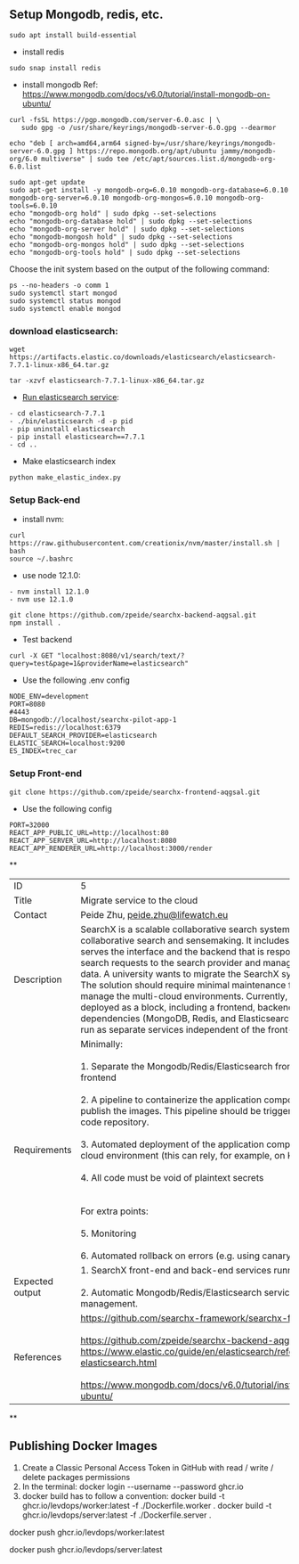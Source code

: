 ## Setup Mongodb, redis, etc.

```
sudo apt install build-essential 
```
- install redis
```
sudo snap install redis

```

- install mongodb
	Ref: https://www.mongodb.com/docs/v6.0/tutorial/install-mongodb-on-ubuntu/
```
curl -fsSL https://pgp.mongodb.com/server-6.0.asc | \
   sudo gpg -o /usr/share/keyrings/mongodb-server-6.0.gpg --dearmor
```

```
echo "deb [ arch=amd64,arm64 signed-by=/usr/share/keyrings/mongodb-server-6.0.gpg ] https://repo.mongodb.org/apt/ubuntu jammy/mongodb-org/6.0 multiverse" | sudo tee /etc/apt/sources.list.d/mongodb-org-6.0.list
```

```
sudo apt-get update
sudo apt-get install -y mongodb-org=6.0.10 mongodb-org-database=6.0.10 mongodb-org-server=6.0.10 mongodb-org-mongos=6.0.10 mongodb-org-tools=6.0.10
echo "mongodb-org hold" | sudo dpkg --set-selections
echo "mongodb-org-database hold" | sudo dpkg --set-selections
echo "mongodb-org-server hold" | sudo dpkg --set-selections
echo "mongodb-mongosh hold" | sudo dpkg --set-selections
echo "mongodb-org-mongos hold" | sudo dpkg --set-selections
echo "mongodb-org-tools hold" | sudo dpkg --set-selections
```

Choose the init system based on the output of the following command:
```
ps --no-headers -o comm 1
sudo systemctl start mongod
sudo systemctl status mongod
sudo systemctl enable mongod
```

### download elasticsearch:
```
wget https://artifacts.elastic.co/downloads/elasticsearch/elasticsearch-7.7.1-linux-x86_64.tar.gz

tar -xzvf elasticsearch-7.7.1-linux-x86_64.tar.gz
```
- [Run elasticsearch service](https://www.elastic.co/guide/en/elasticsearch/reference/7.17/starting-elasticsearch.html): 
```
- cd elasticsearch-7.7.1
- ./bin/elasticsearch -d -p pid
- pip uninstall elasticsearch
- pip install elasticsearch==7.7.1
- cd ..
```

- Make elasticsearch index
```
python make_elastic_index.py
```

### Setup Back-end

- install nvm: 
```
curl https://raw.githubusercontent.com/creationix/nvm/master/install.sh | bash
source ~/.bashrc
```
- use node 12.1.0:
```
- nvm install 12.1.0
- nvm use 12.1.0
```
	

```
git clone https://github.com/zpeide/searchx-backend-aqgsal.git
npm install .
```


- Test backend
```
curl -X GET "localhost:8080/v1/search/text/?query=test&page=1&providerName=elasticsearch"
```

- Use the following .env config
```
NODE_ENV=development
PORT=8080
#4443
DB=mongodb://localhost/searchx-pilot-app-1
REDIS=redis://localhost:6379
DEFAULT_SEARCH_PROVIDER=elasticsearch
ELASTIC_SEARCH=localhost:9200
ES_INDEX=trec_car
```

### Setup Front-end

```
git clone https://github.com/zpeide/searchx-frontend-aqgsal.git
```

- Use the following config
```
PORT=32000
REACT_APP_PUBLIC_URL=http://localhost:80
REACT_APP_SERVER_URL=http://localhost:8080
REACT_APP_RENDERER_URL=http://localhost:3000/render
```



**

|   |   |
|---|---|
|ID|5|
|Title|Migrate service to the cloud|
|Contact|Peide Zhu, peide.zhu@lifewatch.eu|
|Description|SearchX is a scalable collaborative search system to facilitate collaborative search and sensemaking. It includes the frontend that serves the interface and the backend that is responsible for fetching search requests to the search provider and managing the application's data. A university wants to migrate the SearchX system to the cloud. The solution should require minimal maintenance for the engineers who manage the multi-cloud environments. Currently, the application is deployed as a block, including a frontend, backend, and several dependencies (MongoDB, Redis, and Elasticsearch). They should be run as separate services independent of the front-end and back-end.|
|Requirements|Minimally:<br><br>1. Separate the Mongodb/Redis/Elasticsearch from the backend and frontend<br>    <br>2. A pipeline to containerize the application components, test them, and publish the images. This pipeline should be triggered by updates to the code repository.<br>    <br>3. Automated deployment of the application components  to a multi-cloud environment (this can rely, for example, on Kubernetes)<br>    <br>4. All code must be void of plaintext secrets<br>    <br><br>For extra points:<br><br>5. Monitoring<br>    <br>6. Automated rollback on errors (e.g. using canary testing)|
|Expected output|1. SearchX front-end and back-end services running on the cloud. <br>    <br>2. Automatic Mongodb/Redis/Elasticsearch service monitoring/ management.|
|References|https://github.com/searchx-framework/searchx-frontend<br><br>https://github.com/zpeide/searchx-backend-aqgsal https://www.elastic.co/guide/en/elasticsearch/reference/7.17/starting-elasticsearch.html<br><br>https://www.mongodb.com/docs/v6.0/tutorial/install-mongodb-on-ubuntu/|

**

## Publishing Docker Images 

1. Create a Classic Personal Access Token in GitHub with read / write / delete packages permissions
2. In the terminal: docker login --username <your-username> --password <your-token> ghcr.io 
3. docker build has to follow a convention: 
docker build  -t ghcr.io/levdops/worker:latest  -f ./Dockerfile.worker . 
 docker build  -t ghcr.io/levdops/server:latest  -f ./Dockerfile.server . 

docker push ghcr.io/levdops/worker:latest

docker push ghcr.io/levdops/server:latest